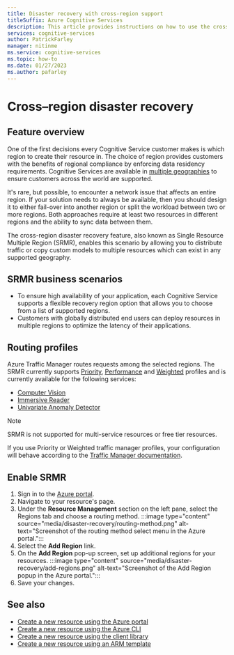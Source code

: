 ```yaml
---
title: Disaster recovery with cross-region support
titleSuffix: Azure Cognitive Services
description: This article provides instructions on how to use the cross-region feature to recover your Cognitive Service resources in the event of a network outage.
services: cognitive-services
author: PatrickFarley
manager: nitinme
ms.service: cognitive-services
ms.topic: how-to
ms.date: 01/27/2023
ms.author: pafarley
---
```


# Cross–region disaster recovery  

## Feature overview 

One of the first decisions every Cognitive Service customer makes is which region to create their resource in. The choice of region provides customers with the benefits of regional compliance by enforcing data residency requirements. Cognitive Services are available in [multiple geographies](https://azure.microsoft.com/explore/global-infrastructure/products-by-region/?products=cognitive-services) to ensure customers across the world are supported.  

It's rare, but possible, to encounter a network issue that affects an entire region. If your solution needs to always be available, then you should design it to either fail-over into another region or split the workload between two or more regions. Both approaches require at least two resources in different regions and the ability to sync data between them.

The cross-region disaster recovery feature, also known as Single Resource Multiple Region (SRMR), enables this scenario by allowing you to distribute traffic or copy custom models to multiple resources which can exist in any supported geography.

## SRMR business scenarios 

* To ensure high availability of your application, each Cognitive Service supports a flexible recovery region option that allows you to choose from a list of supported regions. 
* Customers with globally distributed end users can deploy resources in multiple regions to optimize the latency of their applications.

## Routing profiles

Azure Traffic Manager routes requests among the selected regions. The SRMR currently supports [Priority](/azure/traffic-manager/traffic-manager-routing-methods#priority-traffic-routing-method), [Performance](/azure/traffic-manager/traffic-manager-routing-methods#performance-traffic-routing-method) and [Weighted](/azure/traffic-manager/traffic-manager-routing-methods#weighted-traffic-routing-method) profiles and is currently available for the following services:  

* [Computer Vision](/azure/cognitive-services/computer-vision/overview)
* [Immersive Reader](/azure/applied-ai-services/immersive-reader/overview)
* [Univariate Anomaly Detector](/azure/cognitive-services/anomaly-detector/overview)

> [!NOTE]
> SRMR is not supported for multi-service resources or free tier resources. 

If you use Priority or Weighted traffic manager profiles, your configuration will behave according to the [Traffic Manager documentation](/azure/traffic-manager/traffic-manager-routing-methods).  

## Enable SRMR  

1. Sign in to the [Azure portal](https://portal.azure.com).
1. Navigate to your resource's page.
1. Under the **Resource Management** section on the left pane, select the Regions tab and choose a routing method.
   :::image type="content" source="media/disaster-recovery/routing-method.png" alt-text="Screenshot of the routing method select menu in the Azure portal.":::
1. Select the **Add Region** link.
1. On the **Add Region** pop-up screen, set up additional regions for your resources.
   :::image type="content" source="media/disaster-recovery/add-regions.png" alt-text="Screenshot of the Add Region popup in the Azure portal.":::
1. Save your changes. 

## See also
* [Create a new resource using the Azure portal](cognitive-services-apis-create-account.md)
* [Create a new resource using the Azure CLI](cognitive-services-apis-create-account-cli.md)
* [Create a new resource using the client library](cognitive-services-apis-create-account-client-library.md)
* [Create a new resource using an ARM template](create-account-resource-manager-template.md)